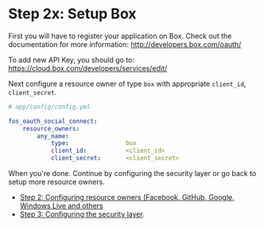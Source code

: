 Step 2x: Setup Box
==================
First you will have to register your application on Box. Check out the
documentation for more information: http://developers.box.com/oauth/

To add new API Key, you should go to: https://cloud.box.com/developers/services/edit/

Next configure a resource owner of type `box` with appropriate
`client_id`, `client_secret`.

```yaml
# app/config/config.yml

fos_oauth_social_connect:
    resource_owners:
        any_name:
            type:                box
            client_id:           <client_id>
            client_secret:       <client_secret>
```

When you're done. Continue by configuring the security layer or go back to
setup more resource owners.

- [Step 2: Configuring resource owners (Facebook, GitHub, Google, Windows Live and others](../2-configuring_resource_owners.md)
- [Step 3: Configuring the security layer](../3-configuring_the_security_layer.md).
